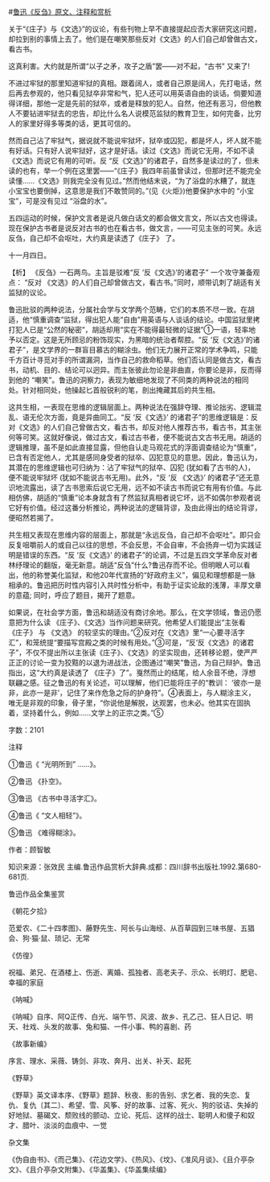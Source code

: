 #[鲁迅《反刍》原文、注释和赏析](https://www.vrrw.net/wx/9711.html)

关于“《庄子》与《文选》”的议论，有些刊物上早不直接提起应否大家研究这问题，却拉到别的事情上去了。他们是在嘲笑那些反对《文选》的人们自己却曾做古文，看古书。

这真利害。大约就是所谓“以子之矛，攻子之盾”罢——对不起，“古书” 又来了!

不进过牢狱的那里知道牢狱的真相。跟着阔人，或者自己原是阔人，先打电话，然后再去参观的，他只看见狱卒非常和气，犯人还可以用英语自由的谈话。倘要知道得详细，那他一定是先前的狱卒，或者是释放的犯人。自然，他还有恶习，但他教人不要钻进牢狱去的忠告，却比什么名人说模范监狱的教育卫生，如何完备，比穷人的家里好得多等类的话，更其可信的。

然而自己沾了牢狱气，据说就不能说牢狱坏，狱卒或囚犯，都是坏人，坏人就不能有好话。只有好人说牢狱好，这才是好话。读过《文选》而说它无用，不如不读《文选》而说它有用的可听。反 “反《文选》”的诸君子，自然多是读过的了，但未读的也有，举一个例在这里罢——“《庄子》我四年前虽曾读过，但那时还不能完全读懂……《文选》则我完全没有见过。”然而他结末说，“为了浴盘的水糟了，就连小宝宝也要倒掉，这意思是我们不敢赞同的。”(见《火炬》)他要保护水中的 “小宝宝”，可是没有见过 “浴盘的水”。

五四运动的时候，保护文言者是说凡做白话文的都会做文言文，所以古文也得读。现在保护古书者是说反对古书的也在看古书，做文言，——可见主张的可笑。永远反刍，自己却不会呕吐，大约真是读透了《庄子》 了。

十一月四日。



【析】 《反刍》一石两鸟。主旨是驳难“反 ‘反《文选》’的诸君子” 一个攻守兼备观点： “反对 《文选》的人们自己却曾做古文，看古书。”同时，顺带讥刺了胡适有关监狱的议论。

鲁迅批驳的两种说法，分属社会学与文学两个范畴，它们的本质不尽一致。在胡适，他“慎重调查”监狱，得出犯人能“自由”用英语与人谈话的结论。中国监狱里拷打犯人已是“公然的秘密”，胡适却用“实在不能得最轻微的证据”①一语，轻率地予以否定。这是无所顾忌的粉饰现实，为黑暗的统治者帮腔。“反 ‘反《文选》’的诸君子”，是文学界的一群盲目慕古的糊涂虫。他们无力展开正常的学术争鸣，只能千方百计寻觅对手的所谓漏洞，当作自己的救命稻草。他们否认同是做古文，看古书，动机、目的、结论可以迥异。而主张彼此勿论是非曲直，你要论是非，反而得到他的 “嘲笑”。鲁迅的洞察力，表现为敏细地发现了不同类的两种说法的相同处。针对相同处，他操起匕首般锐利的笔，剖出掩藏其后的共生相。

这共生相，一表现在思维的逻辑层面上。两种说法在强辞夺理、推论拙劣、逻辑混乱、语无伦次方面，竟是异曲同工。“反 ‘反《文选》’ 的诸君子”的思维逻辑是：反对《文选》的人们自己曾做古文，看古书，却反对他人推荐古书，看古书，其主张何等可笑。这就好像说，做过古文，看过古书者，便不能说古文古书无用。胡适的逻辑推理，虽不是如此直接显露，但他自认走马观花式的浮面调查结论为“慎重”，已含有否定他人，尤其是感同身受者的狱卒、囚犯意见的意思。因此，鲁迅认为，其潜在的思维逻辑也可归纳为：沾了牢狱气的狱卒、囚犯 (犹如看了古书的人)，便不能说牢狱坏 (犹如不能说古书无用)。此外，“反 ‘反 《文选》’ 的诸君子”还无意识地流露出，读了古书思索后说它无用，远不如不读古书而说它有用有价值。与此相仿佛，胡适的“慎重”论本身就含有了然监狱真相者说它坏，远不如偶尔参观者说它好有价值。经过这番分析推论，两种说法的逻辑背谬，及由此得出的结论背谬，便昭然若揭了。

共生相又表现在思维内容的层面上，那就是“永远反刍，自己却不会呕吐”。即只会反复咀嚼前人的或自己以往的思想，不会反思，不会自审，不会扬弃一切为实践证明是错误的东西。“反 ‘反《文选》’ 的诸君子”的论调，不过是五四文学革命反对者林纾理论的翻版，毫无新意。胡适“反刍”什么?鲁迅存而不论。但明眼人可以看出，他的称誉美化监狱，和他20年代宣扬的“好政府主义”，偏见和理想都是一脉相承的。鲁迅把历时性内容引入共时性分析中，有助于证实论敌的浅薄，丰厚文章的意蕴; 同时，呼应了题目，揭开了题意。

如果说，在社会学方面，鲁迅和胡适没有商讨余地。那么，在文学领域，鲁迅仍愿意把为什么读 《庄子》、《文选》当作问题来研究。他希望人们能提出“主张看 《庄子》 与 《文选》 的较坚实的理由。”②反对在《文选》里“一心要寻活字汇”，和笼统提“要描写宫殿之类的时候有用处。”③可是，“反‘反《文选》的诸君子”，不仅不提出所以主张读《庄子》、《文选》的坚实现由，还转移论题，使严严正正的讨论一变为狡黠的以退为进战法，企图通过“嘲笑”鲁迅，为自己辩护。鲁迅指出，这“大约真是读透了 《庄子》了”。戛然而止的结尾，给人余音不绝，浮想联翩之感。征之鲁迅的有关论述，可以理解，他们已能将庄子的“教训： ‘彼亦一是非，此亦一是非’，记住了来作危急之际的护身符”。④表面上，与人糊涂主义，唯无是非观的印象，骨子里，“你说他是解脱，达观罢，也未必。他其实在固执着，坚持着什么，例如……文学上的正宗之类。”⑤

字数：2101

注释

①鲁迅《 “光明所到” ……》。

②鲁迅 《扑空》。

③鲁迅 《古书中寻活字汇》。

④鲁迅《 “文人相轻”》。

⑤鲁迅 《难得糊涂》。

作者：顾智敏

知识来源：张效民 主编.鲁迅作品赏析大辞典.成都：四川辞书出版社.1992.第680-681页.

鲁迅作品全集鉴赏

《朝花夕拾》

范爱农、《二十四孝图》、藤野先生、阿长与山海经、从百草园到三味书屋、五猖会、狗·猫·鼠、琐记、无常

《仿徨》

祝福、弟兄、在酒楼上、伤逝、离婚、孤独者、高老夫子、示众、长明灯、肥皂、幸福的家庭

《呐喊》

《呐喊》自序、阿Q正传、白光、端午节、风波、故乡、孔乙己、狂人日记、明天、社戏、头发的故事、兔和猫、一件小事、鸭的喜剧、药

《故事新编》

序言、理水、采薇、铸剑、非攻、奔月、出关、补天、起死

《野草》

《野草》英文译本序、《野草》题辞、秋夜、影的告别、求乞者、我的失恋、复仇、复仇〔其二〕、希望、雪、风筝、好的故事、过客、死火、狗的驳诘、失掉的好地狱、墓碣文、颓败线的颤动、立论、死后、这样的战士、聪明人和傻子和奴才、腊叶、淡淡的血痕中、一觉

杂文集

《伪自由书》、《而己集》、《花边文学》、《热风》、《坟》、《准风月谈》、《且介亭杂文》、《且介亭杂文附集》、《华盖集》、《华盖集续编》

